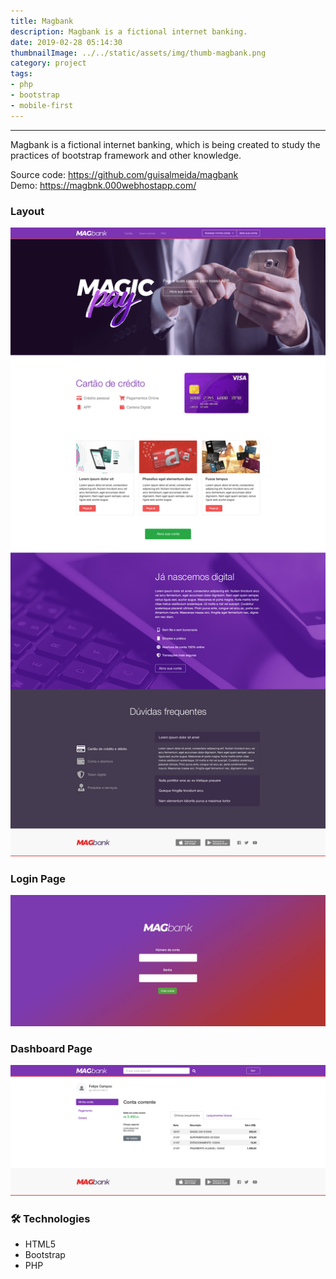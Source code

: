 ```yaml
---
title: Magbank
description: Magbank is a fictional internet banking.
date: 2019-02-28 05:14:30
thumbnailImage: ../../static/assets/img/thumb-magbank.png
category: project
tags: 
- php
- bootstrap
- mobile-first
---
```

___

Magbank is a fictional internet banking, which is being created to study the practices of bootstrap framework and other knowledge.  

<p>
    Source code:  
    <a href="https://github.com/guisalmeida/magbank" target="_blank">
        https://github.com/guisalmeida/magbank
    </a>
    <br>
    Demo:
    <a href="https://magbnk.000webhostapp.com/" target="_blank">
        https://magbnk.000webhostapp.com/
    </a>
</p>
 
### **Layout**  
![Home Layout](../../static/assets/img/magbank-home.jpg)  

### **Login Page**  
![Login Layout](../../static/assets/img/magbank-login.jpg)

### **Dashboard Page** 
![Dashboard Layout](../../static/assets/img/magbank-dashboard.jpg)

### 🛠️ **Technologies**
-   HTML5
-   Bootstrap
-   PHP


